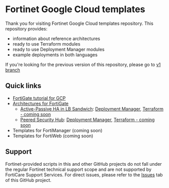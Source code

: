 # Fortinet Google Cloud templates

Thank you for visiting Fortinet Google Cloud templates repository. This repository provides:
- information about reference architectures
- ready to use Terraform modules
- ready to use Deployment Manager modules
- example deployments in both languages

If you're looking for the previous version of this repository, please go to [v1 branch](https://github.com/40net-cloud/fortinet-gcp-solutions/tree/v1)

## Quick links

* [FortiGate tutorial for GCP](https://github.com/fortinet/fortigate-tutorial-gcp)
* [Architectures for FortiGate](FortiGate/)
    * [Active-Passive HA in LB Sandwich](FortiGate/architectures/200-ha-active-passive-lb-sandwich/): [Deployment Manager](FortiGate/architectures/200-ha-active-passive-lb-sandwich/deployment-manager), [Terraform - coming soon]()
    * [Peered Security Hub](FortiGate/architectures/300-peered-security-hub/): [Deployment Manager](FortiGate/architectures/300-peered-security-hub/deployment-manager), [Terraform - coming soon]()
* Templates for FortiManager (coming soon)
* Templates for FortiWeb (coming soon)

## Support
Fortinet-provided scripts in this and other GitHub projects do not fall under the regular Fortinet technical support scope and are not supported by FortiCare Support Services. For direct issues, please refer to the [Issues](https://github.com/fortinet/gcp-templates/issues) tab of this GitHub project.

